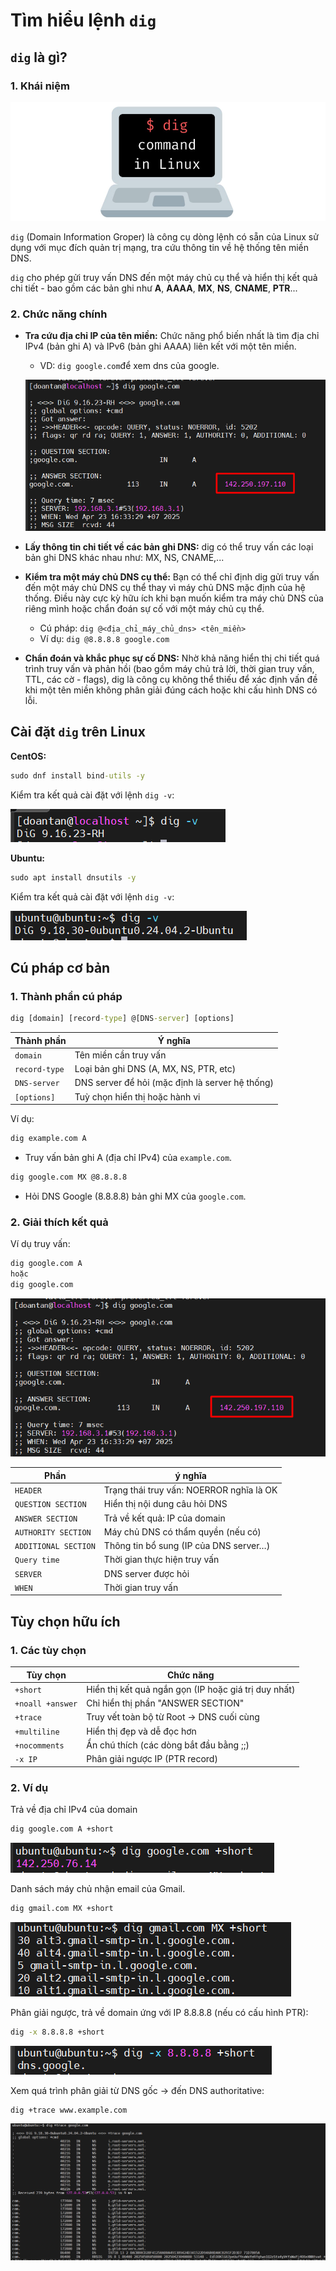 # Tìm hiểu lệnh `dig`

## `dig` là gì?

### 1. Khái niệm

![What is dig?](./images/what_is_dig.png)

`dig` (Domain Information Groper) là công cụ dòng lệnh có sẵn của Linux sử dụng với mục đích quản trị mạng, tra cứu thông tin về hệ thống tên miền DNS.

`dig` cho phép gửi truy vấn DNS đến một máy chủ cụ thể và hiển thị kết quả chi tiết - bao gồm các bản ghi như **A**, **AAAA**, **MX**, **NS**, **CNAME**, **PTR**...

### 2. Chức năng chính

- **Tra cứu địa chỉ IP của tên miền:** Chức năng phổ biến nhất là tìm địa chỉ IPv4 (bản ghi A) và IPv6 (bản ghi AAAA) liên kết với một tên miền.
  - VD: `dig google.com`để xem dns của google.

  ![dns google](./images/dns_gg.png)

- **Lấy thông tin chi tiết về các bản ghi DNS:** dig có thể truy vấn các loại bản ghi DNS khác nhau như: MX, NS, CNAME,...

- **Kiểm tra một máy chủ DNS cụ thể:** Bạn có thể chỉ định dig gửi truy vấn đến một máy chủ DNS cụ thể thay vì máy chủ DNS mặc định của hệ thống. Điều này cực kỳ hữu ích khi bạn muốn kiểm tra máy chủ DNS của riêng mình hoặc chẩn đoán sự cố với một máy chủ cụ thể.
  - Cú pháp: `dig @<địa_chỉ_máy_chủ_dns> <tên_miền>`
  - Ví dụ: `dig @8.8.8.8 google.com`

- **Chẩn đoán và khắc phục sự cố DNS:** Nhờ khả năng hiển thị chi tiết quá trình truy vấn và phản hồi (bao gồm máy chủ trả lời, thời gian truy vấn, TTL, các cờ - flags), dig là công cụ không thể thiếu để xác định vấn đề khi một tên miền không phân giải đúng cách hoặc khi cấu hình DNS có lỗi.

## Cài đặt `dig` trên Linux

**CentOS:**

```cmd
sudo dnf install bind-utils -y
```

Kiểm tra kết quả cài đặt với lệnh `dig -v`:

![dì version on centos](./images/centos-dig_version.png)

**Ubuntu:**

```cmd
sudo apt install dnsutils -y
```

Kiểm tra kết quả cài đặt với lệnh `dig -v`:

![dì version on ubuntu](./images/ubuntu-dig_version.png)

## Cú pháp cơ bản

### 1. Thành phần cú pháp

```cmd
dig [domain] [record-type] @[DNS-server] [options]
```

| Thành phần | Ý nghĩa |
|-----------|-------------|
| `domain` | Tên miền cần truy vấn |
| `record-type` | Loại bản ghi DNS (A, MX, NS, PTR, etc) |
| `DNS-server` | DNS server để hỏi (mặc định là server hệ thống) |
| `[options]` | Tuỳ chọn hiển thị hoặc hành vi |

Ví dụ:

```cmd
dig example.com A
```

- Truy vấn bản ghi A (địa chỉ IPv4) của `example.com`.

```cmd
dig google.com MX @8.8.8.8
```

- Hỏi DNS Google (8.8.8.8) bản ghi MX của `google.com`.

### 2. Giải thích kết quả

Ví dụ truy vấn:

```cmd
dig google.com A
hoặc
dig google.com
```

![query result](./images/dns_gg.png)

| Phần | ý nghĩa |
|-----------|-------------|
| `HEADER` | Trạng thái truy vấn: NOERROR nghĩa là OK |
| `QUESTION SECTION` | Hiển thị nội dung câu hỏi DNS |
| `ANSWER SECTION` | Trả về kết quả: IP của domain |
| `AUTHORITY SECTION` | Máy chủ DNS có thẩm quyền (nếu có) |
| `ADDITIONAL SECTION` | Thông tin bổ sung (IP của DNS server…) |
| `Query time` | Thời gian thực hiện truy vấn |
| `SERVER` | DNS server được hỏi |
| `WHEN` | Thời gian truy vấn |

## Tùy chọn hữu ích

### 1. Các tùy chọn

| Tùy chọn | Chức năng |
|-----------|-------------|
| `+short` | Hiển thị kết quả ngắn gọn (IP hoặc giá trị duy nhất) |
| `+noall +answer` | Chỉ hiển thị phần "ANSWER SECTION" |
| `+trace` | Truy vết toàn bộ từ Root → DNS cuối cùng |
| `+multiline` | Hiển thị đẹp và dễ đọc hơn |
| `+nocomments` | Ẩn chú thích (các dòng bắt đầu bằng ;;) |
| `-x IP` | Phân giải ngược IP (PTR record) |

### 2. Ví dụ

Trả về địa chỉ IPv4 của domain

```cmd
dig google.com A +short
```

![IP google](./images/ip_google.png)

Danh sách máy chủ nhận email của Gmail.

```cmd
dig gmail.com MX +short
```

![query gmail](./images/query_gmail.png)

Phân giải ngược, trả về domain ứng với IP 8.8.8.8 (nếu có cấu hình PTR):

```cmd
dig -x 8.8.8.8 +short
```

![reverse resolution](./images/reverse_resolution.png)

Xem quá trình phân giải từ DNS gốc → đến DNS authoritative:

```cmd
dig +trace www.example.com
```

![trace](./images/trace.png)
